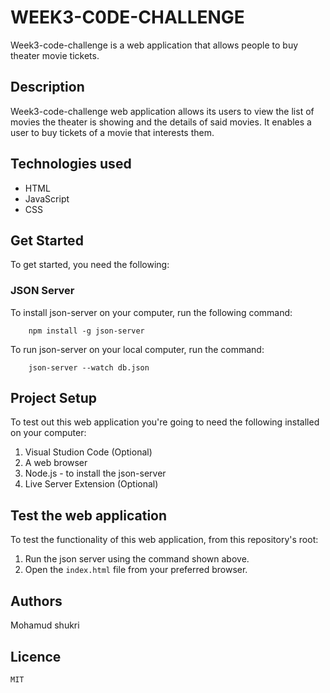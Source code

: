 # WEEK3-C0DE-CHALLENGE
Week3-code-challenge is a web application that allows people to buy theater movie tickets.

## Description
Week3-code-challenge web application allows its users to view the list of movies the theater is showing and the details of said movies. It enables a user to buy tickets of a movie that interests them.

## Technologies used
- HTML 
- JavaScript
- CSS

## Get Started
To get started, you need the following:

### JSON Server
To install json-server on your computer, run the following command:

        npm install -g json-server

To run json-server on your local computer, run the command: 

        json-server --watch db.json


## Project Setup
To test out this web application you're going to need the following installed on your computer:

1. Visual Studion Code (Optional)
2. A web browser
3. Node.js - to install the json-server
4. Live Server Extension (Optional)

## Test the web application
To test the functionality of this web application, from this repository's root:

1. Run the json server using the command shown above.
2. Open the `index.html` file from your preferred browser.




## Authors
Mohamud shukri

## Licence
    MIT